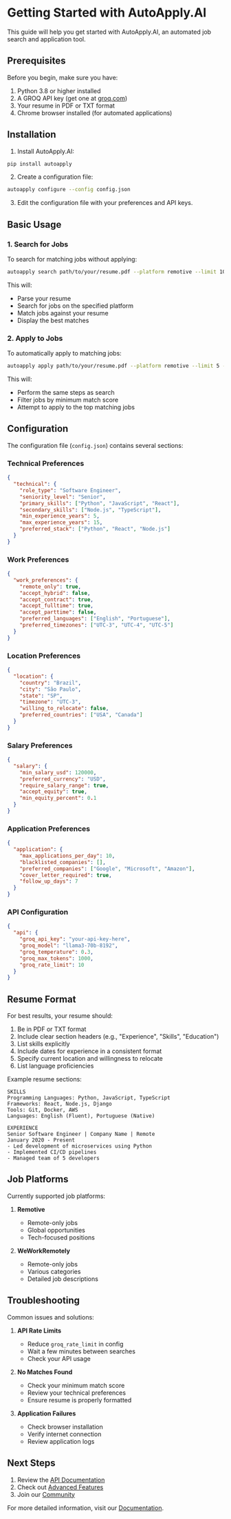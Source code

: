 # Getting Started with AutoApply.AI

This guide will help you get started with AutoApply.AI, an automated job search and application tool.

## Prerequisites

Before you begin, make sure you have:

1. Python 3.8 or higher installed
2. A GROQ API key (get one at [groq.com](https://groq.com))
3. Your resume in PDF or TXT format
4. Chrome browser installed (for automated applications)

## Installation

1. Install AutoApply.AI:
```bash
pip install autoapply
```

2. Create a configuration file:
```bash
autoapply configure --config config.json
```

3. Edit the configuration file with your preferences and API keys.

## Basic Usage

### 1. Search for Jobs

To search for matching jobs without applying:

```bash
autoapply search path/to/your/resume.pdf --platform remotive --limit 10
```

This will:
- Parse your resume
- Search for jobs on the specified platform
- Match jobs against your resume
- Display the best matches

### 2. Apply to Jobs

To automatically apply to matching jobs:

```bash
autoapply apply path/to/your/resume.pdf --platform remotive --limit 5 --min-score 0.8
```

This will:
- Perform the same steps as search
- Filter jobs by minimum match score
- Attempt to apply to the top matching jobs

## Configuration

The configuration file (`config.json`) contains several sections:

### Technical Preferences

```json
{
  "technical": {
    "role_type": "Software Engineer",
    "seniority_level": "Senior",
    "primary_skills": ["Python", "JavaScript", "React"],
    "secondary_skills": ["Node.js", "TypeScript"],
    "min_experience_years": 5,
    "max_experience_years": 15,
    "preferred_stack": ["Python", "React", "Node.js"]
  }
}
```

### Work Preferences

```json
{
  "work_preferences": {
    "remote_only": true,
    "accept_hybrid": false,
    "accept_contract": true,
    "accept_fulltime": true,
    "accept_parttime": false,
    "preferred_languages": ["English", "Portuguese"],
    "preferred_timezones": ["UTC-3", "UTC-4", "UTC-5"]
  }
}
```

### Location Preferences

```json
{
  "location": {
    "country": "Brazil",
    "city": "São Paulo",
    "state": "SP",
    "timezone": "UTC-3",
    "willing_to_relocate": false,
    "preferred_countries": ["USA", "Canada"]
  }
}
```

### Salary Preferences

```json
{
  "salary": {
    "min_salary_usd": 120000,
    "preferred_currency": "USD",
    "require_salary_range": true,
    "accept_equity": true,
    "min_equity_percent": 0.1
  }
}
```

### Application Preferences

```json
{
  "application": {
    "max_applications_per_day": 10,
    "blacklisted_companies": [],
    "preferred_companies": ["Google", "Microsoft", "Amazon"],
    "cover_letter_required": true,
    "follow_up_days": 7
  }
}
```

### API Configuration

```json
{
  "api": {
    "groq_api_key": "your-api-key-here",
    "groq_model": "llama3-70b-8192",
    "groq_temperature": 0.3,
    "groq_max_tokens": 1000,
    "groq_rate_limit": 10
  }
}
```

## Resume Format

For best results, your resume should:

1. Be in PDF or TXT format
2. Include clear section headers (e.g., "Experience", "Skills", "Education")
3. List skills explicitly
4. Include dates for experience in a consistent format
5. Specify current location and willingness to relocate
6. List language proficiencies

Example resume sections:

```
SKILLS
Programming Languages: Python, JavaScript, TypeScript
Frameworks: React, Node.js, Django
Tools: Git, Docker, AWS
Languages: English (Fluent), Portuguese (Native)

EXPERIENCE
Senior Software Engineer | Company Name | Remote
January 2020 - Present
- Led development of microservices using Python
- Implemented CI/CD pipelines
- Managed team of 5 developers
```

## Job Platforms

Currently supported job platforms:

1. **Remotive**
   - Remote-only jobs
   - Global opportunities
   - Tech-focused positions

2. **WeWorkRemotely**
   - Remote-only jobs
   - Various categories
   - Detailed job descriptions

## Troubleshooting

Common issues and solutions:

1. **API Rate Limits**
   - Reduce `groq_rate_limit` in config
   - Wait a few minutes between searches
   - Check your API usage

2. **No Matches Found**
   - Check your minimum match score
   - Review your technical preferences
   - Ensure resume is properly formatted

3. **Application Failures**
   - Check browser installation
   - Verify internet connection
   - Review application logs

## Next Steps

1. Review the [API Documentation](../api/README.md)
2. Check out [Advanced Features](advanced_features.md)
3. Join our [Community](https://github.com/yourusername/autoapply_ai/discussions)

For more detailed information, visit our [Documentation](https://autoapply.ai/docs). 